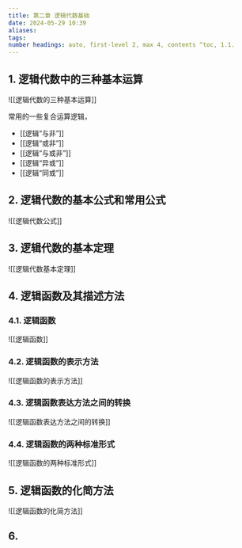 ```yaml
---
title: 第二章 逻辑代数基础
date: 2024-05-29 10:39
aliases: 
tags: 
number headings: auto, first-level 2, max 4, contents ^toc, 1.1.
---
```

## 1. 逻辑代数中的三种基本运算

![[逻辑代数的三种基本运算]]

常用的一些复合运算逻辑，
- [[逻辑“与非”]]
- [[逻辑“或非”]]
- [[逻辑“与或非”]]
- [[逻辑“异或”]]
- [[逻辑“同或”]]

## 2. 逻辑代数的基本公式和常用公式

![[逻辑代数公式]]

## 3. 逻辑代数的基本定理

![[逻辑代数基本定理]]

## 4. 逻辑函数及其描述方法

### 4.1. 逻辑函数

![[逻辑函数]]
### 4.2. 逻辑函数的表示方法

![[逻辑函数的表示方法]]

### 4.3. 逻辑函数表达方法之间的转换

![[逻辑函数表达方法之间的转换]]

### 4.4. 逻辑函数的两种标准形式

![[逻辑函数的两种标准形式]]

## 5. 逻辑函数的化简方法

![[逻辑函数的化简方法]]

## 6. 